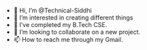 - 👋 Hi, I’m @Technical-Siddhi
- 👀 I’m interested in creating different things 
- 🌱 I’ve completed my B.Tech CSE.
- 💞️ I’m looking to collaborate on a new project.
- 📫 How to reach me through my Gmail.

<!---
Technical-Siddhi/Technical-Siddhi is a ✨ special ✨ repository because its `README.md` (this file) appears on your GitHub profile.
You can click the Preview link to take a look at your changes.
--->
